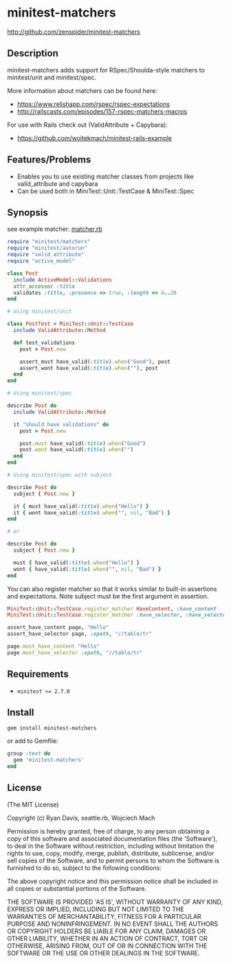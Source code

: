 # minitest-matchers

http://github.com/zenspider/minitest-matchers

## Description

minitest-matchers adds support for RSpec/Shoulda-style matchers to
minitest/unit and minitest/spec.

More information about matchers can be found here:

* https://www.relishapp.com/rspec/rspec-expectations
* http://railscasts.com/episodes/157-rspec-matchers-macros

For use with Rails check out (ValidAttribute + Capybara):

* https://github.com/wojtekmach/minitest-rails-example

## Features/Problems

* Enables you to use existing matcher classes from projects like
  valid\_attribute and capybara
* Can be used both in MiniTest::Unit::TestCase & MiniTest::Spec

## Synopsis

see example matcher: [matcher.rb](https://github.com/bcardarella/valid_attribute/blob/master/lib/valid_attribute/matcher.rb)

```ruby
require "minitest/matchers"
require "minitest/autorun"
require "valid_attribute"
require "active_model"

class Post
  include ActiveModel::Validations
  attr_accessor :title
  validates :title, :presence => true, :length => 4..20
end

# Using minitest/unit

class PostTest < MiniTest::Unit::TestCase
  include ValidAttribute::Method

  def test_validations
    post = Post.new

    assert_must have_valid(:title).when("Good"), post
    assert_wont have_valid(:title).when(""), post
  end
end

# Using minitest/spec

describe Post do
  include ValidAttribute::Method

  it "should have validations" do
    post = Post.new

    post.must have_valid(:title).when("Good")
    post.wont have_valid(:title).when("")
  end
end

# Using minitest/spec with subject

describe Post do
  subject { Post.new }

  it { must have_valid(:title).when("Hello") }
  it { wont have_valid(:title).when("", nil, "Bad") }
end

# or

describe Post do
  subject { Post.new }

  must { have_valid(:title).when("Hello") }
  wont { have_valid(:title).when("", nil, "Bad") }
end
```

You can also register matcher so that it works similar to built-in
assertions and expectations. Note subject must be the first argument in assertion.

```ruby
MiniTest::Unit::TestCase.register_matcher HaveContent, :have_content
MiniTest::Unit::TestCase.register_matcher :have_selector, :have_selector

assert_have_content page, "Hello"
assert_have_selector page, :xpath, "//table/tr"

page.must_have_content "Hello"
page.must_have_selector :xpath, "//table/tr"
```

## Requirements

* `minitest >= 2.7.0`

## Install

```
gem install minitest-matchers
```

or add to Gemfile:

```ruby
group :test do
  gem 'minitest-matchers'
end
```

## License

(The MIT License)

Copyright (c) Ryan Davis, seattle.rb, Wojciech Mach

Permission is hereby granted, free of charge, to any person obtaining
a copy of this software and associated documentation files (the
'Software'), to deal in the Software without restriction, including
without limitation the rights to use, copy, modify, merge, publish,
distribute, sublicense, and/or sell copies of the Software, and to
permit persons to whom the Software is furnished to do so, subject to
the following conditions:

The above copyright notice and this permission notice shall be
included in all copies or substantial portions of the Software.

THE SOFTWARE IS PROVIDED 'AS IS', WITHOUT WARRANTY OF ANY KIND,
EXPRESS OR IMPLIED, INCLUDING BUT NOT LIMITED TO THE WARRANTIES OF
MERCHANTABILITY, FITNESS FOR A PARTICULAR PURPOSE AND NONINFRINGEMENT.
IN NO EVENT SHALL THE AUTHORS OR COPYRIGHT HOLDERS BE LIABLE FOR ANY
CLAIM, DAMAGES OR OTHER LIABILITY, WHETHER IN AN ACTION OF CONTRACT,
TORT OR OTHERWISE, ARISING FROM, OUT OF OR IN CONNECTION WITH THE
SOFTWARE OR THE USE OR OTHER DEALINGS IN THE SOFTWARE.
